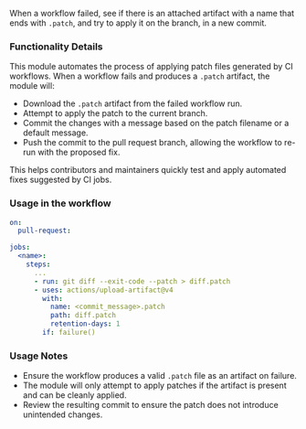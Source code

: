 When a workflow failed, see if there is an attached artifact with a name that ends with `.patch`, and try to apply it on the branch, in a new commit.

### Functionality Details

This module automates the process of applying patch files generated by CI workflows. When a workflow fails and produces a `.patch` artifact, the module will:

- Download the `.patch` artifact from the failed workflow run.
- Attempt to apply the patch to the current branch.
- Commit the changes with a message based on the patch filename or a default message.
- Push the commit to the pull request branch, allowing the workflow to re-run with the proposed fix.

This helps contributors and maintainers quickly test and apply automated fixes suggested by CI jobs.

### Usage in the workflow

```yaml
on:
  pull-request:

jobs:
  <name>:
    steps:
      ...
      - run: git diff --exit-code --patch > diff.patch
      - uses: actions/upload-artifact@v4
        with:
          name: <commit_message>.patch
          path: diff.patch
          retention-days: 1
        if: failure()
```

### Usage Notes

- Ensure the workflow produces a valid `.patch` file as an artifact on failure.
- The module will only attempt to apply patches if the artifact is present and can be cleanly applied.
- Review the resulting commit to ensure the patch does not introduce unintended changes.
